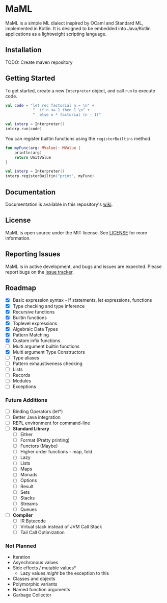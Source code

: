 # MaML

MaML is a simple ML dialect inspired by OCaml and Standard ML, implemented in Kotlin. 
It is designed to be embedded into Java/Kotlin applications as a lightweight scripting language.

## Installation

TODO: Create maven repository

## Getting Started

To get started, create a new `Interpreter` object, and call `run` to execute code.

```kotlin
val code = "let rec factorial n = \n" +
            "  if n <= 1 then 1 \n" +
            "  else n * factorial (n - 1)"

val interp = Interpreter()
interp.run(code)
```

You can register builtin functions using the `registerBuiltins` method.

```kotlin
fun myFunc(arg: MValue): MValue {
    println(arg)
    return UnitValue
}

val interp = Interpreter()
interp.registerBuiltin("print", myFunc)
```

## Documentation

Documentation is available in this repository's [wiki](https://github.com/vertexcubed/MaML/wiki).

## License

MaML is open source under the MIT license. See [LICENSE](https://github.com/vertexcubed/MaML/blob/main/LICENSE) for more information.

## Reporting Issues

MaML is in active development, and bugs and issues are expected. Please report bugs on the [issue tracker](https://github.com/vertexcubed/MaML/issues).

## Roadmap

- [x] Basic expression syntax - If statements, let expressions, functions
- [x] Type checking and type inference
- [x] Recursive functions
- [x] Builtin functions
- [x] Toplevel expressions
- [x] Algebraic Data Types
- [x] Pattern Matching
- [x] Custom infix functions
- [ ] Multi argument builtin functions
- [x] Multi argument Type Constructors
- [ ] Type aliases
- [ ] Pattern exhaustiveness checking
- [ ] Lists
- [ ] Records
- [ ] Modules
- [ ] Exceptions

### Future Additions

- [ ] Binding Operators (let*)  
- [ ] Better Java integration
- [ ] REPL environment for command-line
- [ ] **Standard Library**
  - [ ] Either
  - [ ] Format (Pretty printing)
  - [ ] Functors (Maybe)
  - [ ] Higher order functions - map, fold
  - [ ] Lazy
  - [ ] Lists
  - [ ] Maps
  - [ ] Monads
  - [ ] Options
  - [ ] Result
  - [ ] Sets
  - [ ] Stacks
  - [ ] Streams
  - [ ] Queues
- [ ] **Compiler**
  - [ ] IR Bytecode
  - [ ] Virtual stack instead of JVM Call Stack
  - [ ] Tail Call Optimization

### Not Planned

- Iteration
- Asynchronous values
- Side effects / mutable values*
  - Lazy values *might* be the exception to this
- Classes and objects
- Polymorphic variants
- Named function arguments
- Garbage Collector
